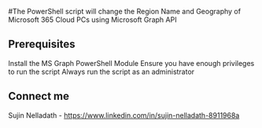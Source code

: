 #The PowerShell script will change the Region Name and Geography of Microsoft 365 Cloud PCs using Microsoft Graph API

## Prerequisites
Install the MS Graph PowerShell Module
Ensure you have enough privileges to run the script
Always run the script as an administrator
## Connect me
Sujin Nelladath - https://www.linkedin.com/in/sujin-nelladath-8911968a
